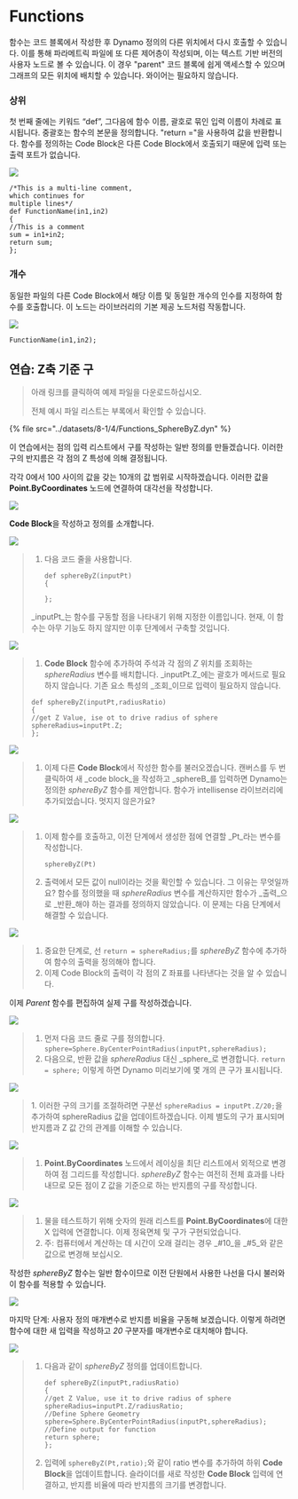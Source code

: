 # Functions

함수는 코드 블록에서 작성한 후 Dynamo 정의의 다른 위치에서 다시 호출할 수 있습니다. 이를 통해 파라메트릭 파일에 또 다른 제어층이 작성되며, 이는 텍스트 기반 버전의 사용자 노드로 볼 수 있습니다. 이 경우 "parent" 코드 블록에 쉽게 액세스할 수 있으며 그래프의 모든 위치에 배치할 수 있습니다. 와이어는 필요하지 않습니다.

### 상위

첫 번째 줄에는 키워드 “def”, 그다음에 함수 이름, 괄호로 묶인 입력 이름이 차례로 표시됩니다. 중괄호는 함수의 본문을 정의합니다. "return ="을 사용하여 값을 반환합니다. 함수를 정의하는 Code Block은 다른 Code Block에서 호출되기 때문에 입력 또는 출력 포트가 없습니다.

![](<../images/8-1/4/functions parent def.jpg>)

```
/*This is a multi-line comment,
which continues for
multiple lines*/
def FunctionName(in1,in2)
{
//This is a comment
sum = in1+in2;
return sum;
};
```

### 개수

동일한 파일의 다른 Code Block에서 해당 이름 및 동일한 개수의 인수를 지정하여 함수를 호출합니다. 이 노드는 라이브러리의 기본 제공 노드처럼 작동합니다.

![](<../images/8-1/4/functions children call def.jpg>)

```
FunctionName(in1,in2);
```

## 연습: Z축 기준 구

> 아래 링크를 클릭하여 예제 파일을 다운로드하십시오.
>
> 전체 예시 파일 리스트는 부록에서 확인할 수 있습니다.

{% file src="../datasets/8-1/4/Functions_SphereByZ.dyn" %}

이 연습에서는 점의 입력 리스트에서 구를 작성하는 일반 정의를 만들겠습니다. 이러한 구의 반지름은 각 점의 Z 특성에 의해 결정됩니다.

각각 0에서 100 사이의 값을 갖는 10개의 값 범위로 시작하겠습니다. 이러한 값을 **Point.ByCoordinates** 노드에 연결하여 대각선을 작성합니다.

![](<../images/8-1/4/functions - exercise - 01.jpg>)

**Code Block**을 작성하고 정의를 소개합니다.

![](<../images/8-1/4/functions - exercise - 02.jpg>)

> 1. 다음 코드 줄을 사용합니다.
>
>    ```
>    def sphereByZ(inputPt)
>    {
>    
>    };
>    ```
>
> _inputPt_는 함수를 구동할 점을 나타내기 위해 지정한 이름입니다. 현재, 이 함수는 아무 기능도 하지 않지만 이후 단계에서 구축할 것입니다.

![](<../images/8-1/4/functions - exercise - 03.jpg>)

> 1. **Code Block** 함수에 추가하여 주석과 각 점의 _Z_ 위치를 조회하는 _sphereRadius_ 변수를 배치합니다. _inputPt.Z_에는 괄호가 메서드로 필요하지 않습니다. 기존 요소 특성의 _조회_이므로 입력이 필요하지 않습니다.
>
> ```
> def sphereByZ(inputPt,radiusRatio)
> {
> //get Z Value, ise ot to drive radius of sphere
> sphereRadius=inputPt.Z;
> };
> ```

![](<../images/8-1/4/functions - exercise - 04.jpg>)

> 1. 이제 다른 **Code Block**에서 작성한 함수를 불러오겠습니다. 캔버스를 두 번 클릭하여 새 _code block_을 작성하고 _sphereB_를 입력하면 Dynamo는 정의한 _sphereByZ_ 함수를 제안합니다. 함수가 intellisense 라이브러리에 추가되었습니다. 멋지지 않은가요?

![](<../images/8-1/4/functions - exercise - 05.jpg>)

> 1. 이제 함수를 호출하고, 이전 단계에서 생성한 점에 연결할 _Pt_라는 변수를 작성합니다.
>
>    ```
>    sphereByZ(Pt)
>    ```
> 2. 출력에서 모든 값이 null이라는 것을 확인할 수 있습니다. 그 이유는 무엇일까요? 함수를 정의했을 때 _sphereRadius_ 변수를 계산하지만 함수가 _출력_으로 _반환_해야 하는 결과를 정의하지 않았습니다. 이 문제는 다음 단계에서 해결할 수 있습니다.

![](<../images/8-1/4/functions - exercise - 06.jpg>)

> 1. 중요한 단계로, 선 `return = sphereRadius;`를 _sphereByZ_ 함수에 추가하여 함수의 출력을 정의해야 합니다.
> 2. 이제 Code Block의 출력이 각 점의 Z 좌표를 나타낸다는 것을 알 수 있습니다.

이제 _Parent_ 함수를 편집하여 실제 구를 작성하겠습니다.

![](<../images/8-1/4/functions - exercise - 07.jpg>)

> 1. 먼저 다음 코드 줄로 구를 정의합니다. `sphere=Sphere.ByCenterPointRadius(inputPt,sphereRadius);`
> 2. 다음으로, 반환 값을 _sphereRadius_ 대신 _sphere_로 변경합니다. `return = sphere;` 이렇게 하면 Dynamo 미리보기에 몇 개의 큰 구가 표시됩니다.

![](<../images/8-1/4/functions - exercise - 08.jpg>)

> 1\. 이러한 구의 크기를 조절하려면 구분선 `sphereRadius = inputPt.Z/20;`을 추가하여 sphereRadius 값을 업데이트하겠습니다. 이제 별도의 구가 표시되며 반지름과 Z 값 간의 관계를 이해할 수 있습니다.

![](<../images/8-1/4/functions - exercise - 09.jpg>)

> 1. **Point.ByCoordinates** 노드에서 레이싱을 최단 리스트에서 외적으로 변경하여 점 그리드를 작성합니다. _sphereByZ_ 함수는 여전히 전체 효과를 나타내므로 모든 점이 Z 값을 기준으로 하는 반지름의 구를 작성합니다.

![](<../images/8-1/4/functions - exercise - 10.jpg>)

> 1. 물을 테스트하기 위해 숫자의 원래 리스트를 **Point.ByCoordinates**에 대한 X 입력에 연결합니다. 이제 정육면체 및 구가 구현되었습니다.
> 2. 주: 컴퓨터에서 계산하는 데 시간이 오래 걸리는 경우 _#10_을 _#5_와 같은 값으로 변경해 보십시오.

작성한 _sphereByZ_ 함수는 일반 함수이므로 이전 단원에서 사용한 나선을 다시 불러와 이 함수를 적용할 수 있습니다.

![](<../images/8-1/4/functions - exercise - 11.jpg>)

마지막 단계: 사용자 정의 매개변수로 반지름 비율을 구동해 보겠습니다. 이렇게 하려면 함수에 대한 새 입력을 작성하고 _20_ 구분자를 매개변수로 대치해야 합니다.

![](<../images/8-1/4/functions - exercise - 12.jpg>)

> 1. 다음과 같이 _sphereByZ_ 정의를 업데이트합니다.
>
>    ```
>    def sphereByZ(inputPt,radiusRatio)
>    {
>    //get Z Value, use it to drive radius of sphere
>    sphereRadius=inputPt.Z/radiusRatio;
>    //Define Sphere Geometry
>    sphere=Sphere.ByCenterPointRadius(inputPt,sphereRadius);
>    //Define output for function
>    return sphere;
>    };
>    ```
> 2. 입력에 `sphereByZ(Pt,ratio);`와 같이 ratio 변수를 추가하여 하위 **Code Block**을 업데이트합니다. 슬라이더를 새로 작성한 **Code Block** 입력에 연결하고, 반지름 비율에 따라 반지름의 크기를 변경합니다.
